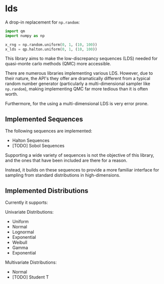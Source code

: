 # lds

A drop-in replacement for `np.random`:

```python
import qm
import numpy as np

x_rng = np.random.uniform(0, 1, (10, 100))
x_lds = qp.halton.uniform(0, 1, (10, 100))
```

This library aims to make the low-discrepancy sequences (LDS) needed for quasi-monte carlo methods (QMC) more accessible. 

There are numerous libraries implementing various LDS. However, due to their nature, the API's they offer are dramatically different from a typical random number generator (particularly a multi-dimensional sampler like `np.random`), making implementing QMC far more tedious than it is often worth. 

Furthermore, for the using a multi-dimensional LDS is very error prone. 

## Implemented Sequences

The following sequences are implemented:

- Halton Sequences
- [TODO] Sobol Sequences

Supporting a wide variety of sequences is not the objective of this library, and the ones that have been included are there for a reason. 

Instead, it builds on these sequences to provide a more familiar interface for sampling from standard distributions in high-dimensions. 

## Implemented Distributions

Currently it supports:

Univariate Distributions:
- Uniform 
- Normal 
- Lognormal
- Exponential 
- Weibull
- Gamma
- Exponential

Multivariate Distributions:
- Normal
- [TODO] Student T